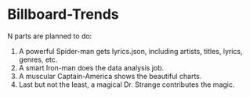 # Billboard-Trends
N parts are planned to do:

1. A powerful Spider-man gets lyrics.json, including artists, titles, lyrics, genres, etc.
2. A smart Iron-man does the data analysis job.
3. A muscular Captain-America shows the beautiful charts.
4. Last but not the least, a magical Dr. Strange contributes the magic. 
